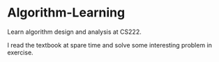 # Algorithm-Learning

Learn algorithm design and analysis at CS222.    


I read the textbook at spare time and solve some interesting problem in exercise. 
